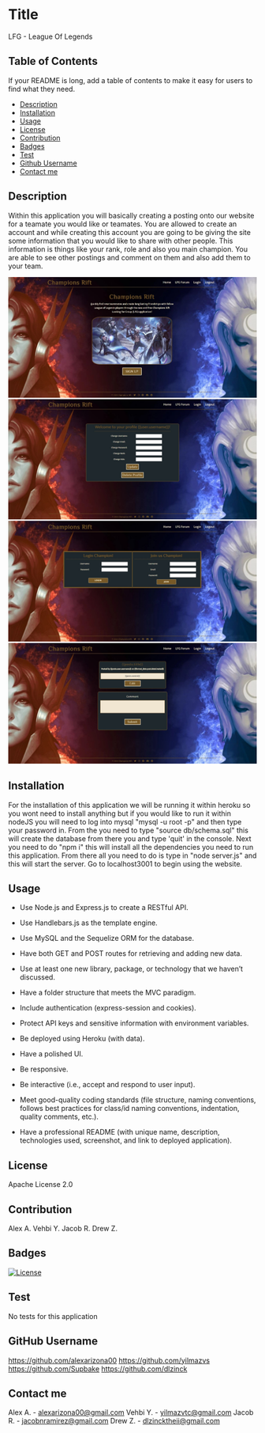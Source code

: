 # Title

LFG - League Of Legends

## Table of Contents

If your README is long, add a table of contents to make it easy for users to find what they need.

- [Description](#description)
- [Installation](installation)
- [Usage](#usage)
- [License](#license)
- [Contribution](#contribution)
- [Badges](#license)
- [Test](#test)
- [Github Username](#github%username)
- [Contact me](#contact%me)

## Description

Within this application you will basically creating a posting onto our website for a teamate you would like or teamates. You are allowed to create an account and while creating this account you are going to be giving the site some information that you would like to share with other people. This information is things like your rank, role and also you main champion. You are able to see other postings and comment on them and also add them to your team.

![](ss/1.jpg)
![](ss/2.jpg)
![](ss/3.jpg)
![](ss/4.jpg)

## Installation

For the installation of this application we will be running it within heroku so you wont need to install anything but if you would like to run it within nodeJS you will need to log into mysql "mysql -u root -p" and then type your password in. From the you need to type "source db/schema.sql" this will create the database from there you and type 'quit' in the console. Next you need to do "npm i" this will install all the dependencies you need to run this application. From there all you need to do is type in "node server.js" and this will start the server. Go to localhost3001 to begin using the website.

## Usage

- Use Node.js and Express.js to create a RESTful API.

- Use Handlebars.js as the template engine.

- Use MySQL and the Sequelize ORM for the database.

- Have both GET and POST routes for retrieving and adding new data.

- Use at least one new library, package, or technology that we haven’t discussed.

- Have a folder structure that meets the MVC paradigm.

- Include authentication (express-session and cookies).

- Protect API keys and sensitive information with environment variables.

- Be deployed using Heroku (with data).

- Have a polished UI.

- Be responsive.

- Be interactive (i.e., accept and respond to user input).

- Meet good-quality coding standards (file structure, naming conventions, follows best practices for class/id naming conventions, indentation, quality comments, etc.).

- Have a professional README (with unique name, description, technologies used, screenshot, and link to deployed application).

## License

Apache License 2.0

## Contribution

Alex A.
Vehbi Y.
Jacob R.
Drew Z.

## Badges

[![License](https://img.shields.io/badge/License-Apache_2.0-blue.svg)](https://opensource.org/licenses/Apache-2.0)

## Test

No tests for this application

## GitHub Username

https://github.com/alexarizona00
https://github.com/yilmazvs
https://github.com/Supbake
https://github.com/dlzinck

## Contact me

Alex A. - alexarizona00@gmail.com
Vehbi Y. - yilmazvtc@gmail.com
Jacob R. - jacobnramirez@gmail.com
Drew Z. - dlzincktheii@gmail.com
